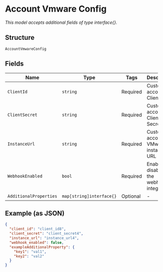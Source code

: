 
# Account Vmware Config

*This model accepts additional fields of type interface{}.*

## Structure

`AccountVmwareConfig`

## Fields

| Name | Type | Tags | Description |
|  --- | --- | --- | --- |
| `ClientId` | `string` | Required | Customer account Client ID |
| `ClientSecret` | `string` | Required | Customer account Client Secret |
| `InstanceUrl` | `string` | Required | Customer account VMware instance URL |
| `WebhookEnabled` | `bool` | Required | Enables or disables the webhook integration |
| `AdditionalProperties` | `map[string]interface{}` | Optional | - |

## Example (as JSON)

```json
{
  "client_id": "client_id8",
  "client_secret": "client_secret4",
  "instance_url": "instance_url4",
  "webhook_enabled": false,
  "exampleAdditionalProperty": {
    "key1": "val1",
    "key2": "val2"
  }
}
```

